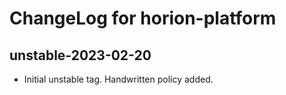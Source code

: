# ChangeLog for horion-platform

## unstable-2023-02-20

* Initial unstable tag. Handwritten policy added.
